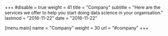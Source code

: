 +++
#disable = true
weight = 41
title = "Company"
subtitle = "Here are the services we offer to help you start doing data science in your organisation."
lastmod = "2016-11-22"
date = "2016-11-22"

[menu.main]
  name = "Company"
  weight = 30
  url = "#company"
+++
